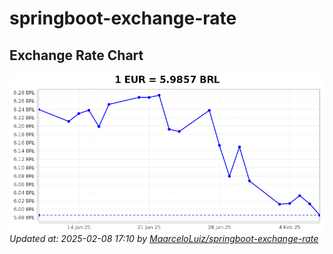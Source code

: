 # springboot-exchange-rate

<!-- EXCHANGE-RATE-START -->
## Exchange Rate Chart

![Exchange Rate Chart](charts/chart.png)*Updated at: 2025-02-08 17:10 by [MaarceloLuiz/springboot-exchange-rate](https://github.com/MaarceloLuiz/springboot-exchange-rate)*


<!-- EXCHANGE-RATE-END -->